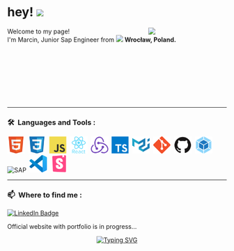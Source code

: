<!-- <div id="header" align="center">
  <img src="https://media.giphy.com/media/jdPMeyv9rn0hZHh8n9/giphy.gif" width="200" />
</div> 
<div></div>
<div></div>
<div></div>
<div></div>
<div></div>
<div></div>
<div></div>
<div></div>
<div></div>
-->



<h1>hey! <img src="https://media.giphy.com/media/hvRJCLFzcasrR4ia7z/giphy.gif" width="40"/></h1>
<img align="right" src="https://media.giphy.com/media/jdPMeyv9rn0hZHh8n9/giphy.gif" width="180" />

<p>Welcome to my page! </br> I'm Marcin, Junior Sap Engineer from <img src="https://cdn-icons-png.flaticon.com/512/197/197529.png" width="13"/> <b>Wrocław, Poland.</b></p>

</br>
</br>
</br>
</br>
</br>
</br>
</br>


---

### 🛠️ &nbsp;Languages and Tools :

<p>
<img src="https://github.com/devicons/devicon/blob/master/icons/html5/html5-original.svg" title="HTML5" alt="HTML" width="40" height="40"/>&nbsp;
<img src="https://github.com/devicons/devicon/blob/master/icons/css3/css3-original.svg" title="CSS3" alt="CSS" width="40" height="40"/>&nbsp;
<img src="https://github.com/devicons/devicon/blob/master/icons/javascript/javascript-original.svg" title="JavaScript" alt="JavaScript" width="40" height="40"/>&nbsp;
<img src="https://github.com/devicons/devicon/blob/master/icons/react/react-original-wordmark.svg" title="React" alt="React" width="40" height="40"/>&nbsp;
<img src="https://github.com/devicons/devicon/blob/master/icons/redux/redux-original.svg" title="Redux" alt="Redux" width="40" height="40"/>&nbsp;
<img src="https://github.com/devicons/devicon/blob/master/icons/typescript/typescript-original.svg" title="TypeScript" alt="TypeScript" width="40" height="40"/>&nbsp;
<img src="https://github.com/devicons/devicon/blob/master/icons/materialui/materialui-original.svg" title="Material UI" alt="Material UI" width="40" height="40"/>&nbsp;
<img src="https://github.com/devicons/devicon/blob/master/icons/git/git-original.svg" title="GIT" alt="GIT" width="40" height="40"/>&nbsp;
<img src="https://github.com/devicons/devicon/blob/master/icons/github/github-original.svg" title="GitHub" alt="GitHub" width="40" height="40"/>&nbsp;
<img src="https://github.com/devicons/devicon/blob/master/icons/webpack/webpack-original.svg" title="Webpack" alt="Webpack" width="40" height="40"/>&nbsp;
<img src="https://www.vectorlogo.zone/logos/sap/sap-icon.svg" title="SAP" alt="SAP" width="40" height="40"/>&nbsp;
<img src="https://github.com/devicons/devicon/blob/master/icons/vscode/vscode-original.svg" title="VSC" alt="VSC" width="40" height="40"/>&nbsp;
<img src="https://github.com/devicons/devicon/blob/master/icons/storybook/storybook-original.svg" title="Storybook" alt="Storybook" width="40" height="40"/>&nbsp;
  

</p>


--- 


### 📫 &nbsp;Where to find me :

<p>
  <a href="https://www.linkedin.com/in/marcin-barszcz/">
   <img src="https://img.shields.io/badge/linkedin-%230077B5.svg?&style=for-the-badge&logo=linkedin&logoColor=white" alt="LinkedIn Badge" />
  </a>
  <p>Official website with portfolio is in progress...</p>
</p>


<!-- <div id="badges" align="center">
  <a href="https://www.linkedin.com/in/marcin-barszcz/">
   <img src="https://img.shields.io/badge/LinkedIn-blue?style=for-the-badge&logo=linkedin&logoColor=white" alt="LinkedIn Badge" />
  </a>
<!-- Link to the website will be added soon....
  <a href="#">
   <img src="#" alt="My Website" />
  </a>
</div>
 -->


<!-- <div>
  <p align="center">
      <a href="#">
        <img src="https://komarev.com/ghpvc/?username=marcinnnnb&style=flat-square&color=blue" alt="Profile views" />
      </a>
  </p>
</div> -->


<!-- <h1 align="center">hey there! <img src="https://media.giphy.com/media/hvRJCLFzcasrR4ia7z/giphy.gif" width="40"/></h1> -->

<div align="center">
<!--    <a href="https://git.io/typing-svg"><img src="https://readme-typing-svg.demolab.com?font=Lato&weight=700&size=21&pause-100&color=F2F2F2&background=0D0D0D00&center=true&vCenter=true&width=200&lines=hey+there!" alt="Typing SVG" />
   </a> -->
<a href="https://git.io/typing-svg"><img src="https://readme-typing-svg.demolab.com?font=Lato&weight=700&size=21&pause=1000&color=000000&background=FFFFFF&center=true&vCenter=true&width=300&lines=hey+there!;README+is+in+progress..." alt="Typing SVG" /></a>
</div>



<!--
**marcinnnnb/marcinnnnb** is a ✨ _special_ ✨ repository because its `README.md` (this file) appears on your GitHub profile.

Here are some ideas to get you started:

- 🔭 I’m currently working on ...
- 🌱 I’m currently learning ...
- 👯 I’m looking to collaborate on ...
- 🤔 I’m looking for help with ...
- 💬 Ask me about ...
- 📫 How to reach me: ...
- 😄 Pronouns: ...
- ⚡ Fun fact: ...
-->
